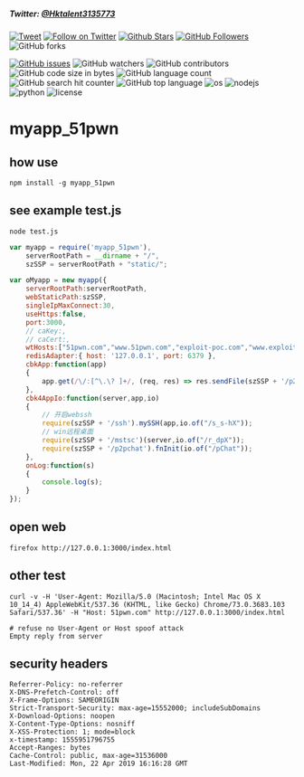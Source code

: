 
##### Twitter: [@Hktalent3135773](https://twitter.com/Hktalent3135773) 
[![Tweet](https://img.shields.io/twitter/url/http/Hktalent3135773.svg?style=social)](https://twitter.com/intent/tweet?original_referer=https%3A%2F%2Fdeveloper.twitter.com%2Fen%2Fdocs%2Ftwitter-for-websites%2Ftweet-button%2Foverview&ref_src=twsrc%5Etfw&text=myapp%20-%20Automated%20Pentest%20Recon%20Scanner%20%40Hktalent3135773&tw_p=tweetbutton&url=https%3A%2F%2Fgithub.com%2Fhktalent%2Fmyapp)
[![Follow on Twitter](https://img.shields.io/twitter/follow/Hktalent3135773.svg?style=social&label=Follow)](https://twitter.com/intent/follow?screen_name=Hktalent3135773)
[![Github Stars](https://img.shields.io/github/stars/hktalent/myapp.svg?style=social&label=Stars&color=orange)](https://github.com/hktalent/myapp/) 
[![GitHub Followers](https://img.shields.io/github/followers/hktalent.svg?style=social&label=Follow)](https://github.com/hktalent/myapp/)
![GitHub forks](https://img.shields.io/github/forks/hktalent/myapp.svg?style=social&label=Fork)

[![GitHub issues](https://img.shields.io/github/issues/hktalent/myapp.svg)](https://github.com/hktalent/myapp/issues) 
![GitHub watchers](https://img.shields.io/github/watchers/hktalent/myapp.svg?label=Watch)
![GitHub contributors](https://img.shields.io/github/contributors/hktalent/myapp.svg?colorB=red&colorA=orange)
![GitHub code size in bytes](https://img.shields.io/github/languages/code-size/hktalent/myapp.svg?colorB=ff9988&colorA=006666)
![GitHub language count](https://img.shields.io/github/languages/count/hktalent/myapp.svg?colorB=995500&colorA=551166)
![GitHub search hit counter](https://img.shields.io/github/search/hktalent/myapp/goto.svg?colorB=0077ff&colorA=11aadd)
![GitHub top language](https://img.shields.io/github/languages/top/hktalent/myapp.svg?colorB=red&colorA=dd88ff)
![os](https://img.shields.io/badge/OS-Linux,%20Window,%20macOS-green.svg)
![nodejs](https://img.shields.io/badge/nodejs-blue.svg)
![python](https://img.shields.io/badge/python2-red.svg)
![license](https://img.shields.io/github/license/mashape/apistatus.svg)

# myapp_51pwn

## how use
```
npm install -g myapp_51pwn
```
## see example test.js
```
node test.js
```
```js
var myapp = require('myapp_51pwn'),
    serverRootPath = __dirname + "/",
    szSSP = serverRootPath + "static/";

var oMyapp = new myapp({
    serverRootPath:serverRootPath,
    webStaticPath:szSSP,
    singleIpMaxConnect:30,
    useHttps:false,
    port:3000,
    // caKey:,
    // caCert:,
    wtHosts:["51pwn.com","www.51pwn.com","exploit-poc.com","www.exploit-poc.com"],
    redisAdapter:{ host: '127.0.0.1', port: 6379 },
    cbkApp:function(app)
    {
        app.get(/\/:[^\.\? ]+/, (req, res) => res.sendFile(szSSP + '/p2pchat.html'));
    },
    cbk4AppIo:function(server,app,io)
    {
        // 开启webssh
        require(szSSP + '/ssh').mySSH(app,io.of("/s_s-hX"));
        // win远程桌面
        require(szSSP + '/mstsc')(server,io.of("/r_dpX"));
        require(szSSP + '/p2pchat').fnInit(io.of("/pChat"));
    },
    onLog:function(s)
    {
        console.log(s);
    }
});

```

## open web
```
firefox http://127.0.0.1:3000/index.html
```
## other test
```
curl -v -H 'User-Agent: Mozilla/5.0 (Macintosh; Intel Mac OS X 10_14_4) AppleWebKit/537.36 (KHTML, like Gecko) Chrome/73.0.3683.103 Safari/537.36' -H "Host: 51pwn.com" http://127.0.0.1:3000/index.html

# refuse no User-Agent or Host spoof attack
Empty reply from server

```
## security headers
```
Referrer-Policy: no-referrer
X-DNS-Prefetch-Control: off
X-Frame-Options: SAMEORIGIN
Strict-Transport-Security: max-age=15552000; includeSubDomains
X-Download-Options: noopen
X-Content-Type-Options: nosniff
X-XSS-Protection: 1; mode=block
x-timestamp: 1555951796755
Accept-Ranges: bytes
Cache-Control: public, max-age=31536000
Last-Modified: Mon, 22 Apr 2019 16:16:28 GMT
```